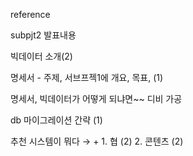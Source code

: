 reference

subpjt2 발표내용

빅데이터 소개(2)

명세서 - 주제, 서브프젝1에 개요, 목표, (1)

명세서, 빅데이터가 어떻게 되냐면~~ 디비 가공

db 마이그레이션 간략 (1)

추천 시스템이 뭐다 → + 1. 협 (2) 2. 콘텐츠 (2)